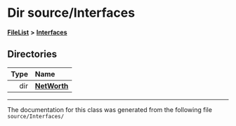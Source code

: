 

# Dir source/Interfaces



[**FileList**](files.md) **>** [**Interfaces**](dir_e52260c07c5ca641bf485ae92612dd08.md)














## Directories

| Type | Name |
| ---: | :--- |
| dir | [**NetWorth**](dir_0121daa1f68cbca759acb74b3e906cff.md) <br> |

























































------------------------------
The documentation for this class was generated from the following file `source/Interfaces/`

